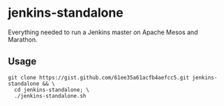 # jenkins-standalone
Everything needed to run a Jenkins master on Apache Mesos and Marathon.

## Usage
```
git clone https://gist.github.com/61ee35a61acfb4aefcc5.git jenkins-standalone && \
  cd jenkins-standalone; \
  ./jenkins-standalone.sh
```
